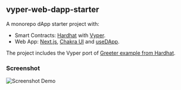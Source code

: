 ## vyper-web-dapp-starter

A monorepo dApp starter project with:
* Smart Contracts: [Hardhat](https://hardhat.org/) with [Vyper](https://vyper.readthedocs.io/en/stable/).
* Web App: [Next.js](https://nextjs.org/), [Chakra UI](https://chakra-ui.com/) and [useDApp](https://github.com/EthWorks/useDApp).

The project includes the Vyper port of [Greeter example from Hardhat](https://hardhat.org/getting-started/).

### Screenshot
![Screenshot Demo](https://i.gyazo.com/0f01c1e0a68f9294c81e93f69611b66d.png)
